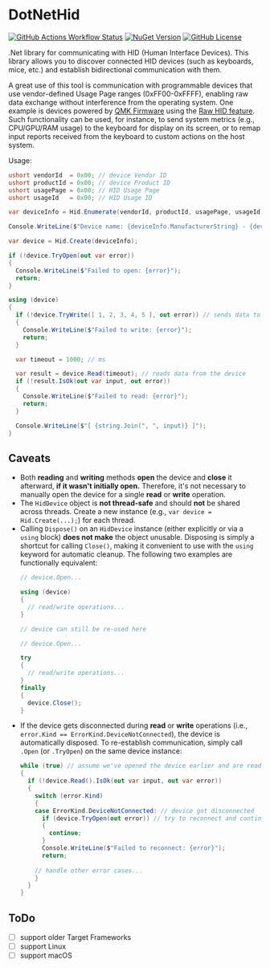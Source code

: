 # DotNetHid

[![GitHub Actions Workflow Status](https://img.shields.io/github/actions/workflow/status/schmidt-x/DotNetHid/build-and-upload.yml)](https://github.com/schmidt-x/DotNetHid/actions/workflows/build-and-upload.yml)
[![NuGet Version](https://img.shields.io/nuget/v/DotNetHid)](https://www.nuget.org/packages/DotNetHid)
[![GitHub License](https://img.shields.io/github/license/schmidt-x/DotNetHid)](https://github.com/schmidt-x/DotNetHid/blob/main/LICENSE.txt)

.Net library for communicating with HID (Human Interface Devices). This library allows you to discover connected HID
devices (such as keyboards, mice, etc.) and establish bidirectional communication with them.

A great use of this tool is communication with programmable devices that use vendor-defined Usage Page ranges
(0xFF00-0xFFFF), enabling raw data exchange without interference from the operating system. One example is devices
powered by [QMK Firmware](https://docs.qmk.fm/) using the [Raw HID feature](https://docs.qmk.fm/features/rawhid).
Such functionality can be used, for instance, to send system metrics (e.g., CPU/GPU/RAM usage) to the keyboard for
display on its screen, or to remap input reports received from the keyboard to custom actions on the host system.

Usage:

```csharp
ushort vendorId  = 0x00; // device Vendor ID
ushort productId = 0x00; // device Product ID
ushort usagePage = 0x00; // HID Usage Page
ushort usageId   = 0x00; // HID Usage ID

var deviceInfo = Hid.Enumerate(vendorId, productId, usagePage, usageId).First();

Console.WriteLine($"Device name: {deviceInfo.ManufacturerString} - {deviceInfo.ProductString}");

var device = Hid.Create(deviceInfo);

if (!device.TryOpen(out var error))
{
  Console.WriteLine($"Failed to open: {error}");
  return;
}

using (device)
{
  if (!device.TryWrite([ 1, 2, 3, 4, 5 ], out error)) // sends data to the device
  {
    Console.WriteLine($"Failed to write: {error}");
    return;
  }

  var timeout = 1000; // ms

  var result = device.Read(timeout); // reads data from the device
  if (!result.IsOk(out var input, out error))
  {
    Console.WriteLine($"Failed to read: {error}");
    return;
  }

  Console.WriteLine($"[ {string.Join(", ", input)} ]");
}
```

## Caveats

- Both **reading** and **writing** methods **open** the device and **close** it afterward, **if it wasn't initially open.**
Therefore, it's not necessary to manually open the device for a single **read** or **write** operation.
- The `HidDevice` object is **not thread-safe** and should **not** be shared across threads. Create a new instance
(e.g., `var device = Hid.Create(...);`) for each thread.
- Calling `Dispose()` on an `HidDevice` instance (either explicitly or via a `using` block) **does not make** the object
unusable. Disposing is simply a shortcut for calling `Close()`, making it convenient to use with the `using` keyword for
automatic cleanup. The following two examples are functionally equivalent:
  ```csharp
  // device.Open...
  
  using (device)
  {
    // read/write operations...
  }
  
  // device can still be re-used here
  ```
  ```csharp
  // device.Open...
  
  try
  {
    // read/write operations...
  }
  finally
  {
    device.Close();
  }
  ```
- If the device gets disconnected during **read** or **write** operations (i.e., `error.Kind == ErrorKind.DeviceNotConnected`),
the device is automatically disposed. To re-establish communication, simply call `.Open` (or `.TryOpen`) on the same
device instance:
  ```csharp
  while (true) // assume we've opened the device earlier and are reading input reports in a loop
  {
    if (!device.Read().IsOk(out var input, out var error))
    {
      switch (error.Kind)
      {
      case ErrorKind.DeviceNotConnected: // device got disconnected
        if (device.TryOpen(out error)) // try to reconnect and continue
        {
          continue;
        }
        Console.WriteLine($"Failed to reconnect: {error}");
        return;
      
      // handle other error cases...
      }
    }
  }
  ```

## ToDo

- [ ] support older Target Frameworks
- [ ] support Linux
- [ ] support macOS
